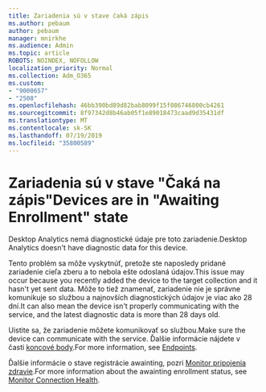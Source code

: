 ```yaml
---
title: Zariadenia sú v stave čaká zápis
ms.author: pebaum
author: pebaum
manager: mnirkhe
ms.audience: Admin
ms.topic: article
ROBOTS: NOINDEX, NOFOLLOW
localization_priority: Normal
ms.collection: Adm_O365
ms.custom:
- "9000657"
- "2508"
ms.openlocfilehash: 46bb390bd89d82bab8099f15f086746800cb4261
ms.sourcegitcommit: 8f97342d8b46ab05f1e89018473caad9d35431df
ms.translationtype: MT
ms.contentlocale: sk-SK
ms.lasthandoff: 07/19/2019
ms.locfileid: "35800589"
---
```

# <a name="devices-are-in-awaiting-enrollment-state"></a><span data-ttu-id="76396-102">Zariadenia sú v stave "Čaká na zápis"</span><span class="sxs-lookup"><span data-stu-id="76396-102">Devices are in "Awaiting Enrollment" state</span></span>

<span data-ttu-id="76396-103">Desktop Analytics nemá diagnostické údaje pre toto zariadenie.</span><span class="sxs-lookup"><span data-stu-id="76396-103">Desktop Analytics doesn't have diagnostic data for this device.</span></span> 

<span data-ttu-id="76396-104">Tento problém sa môže vyskytnúť, pretože ste naposledy pridané zariadenie cieľa zberu a to nebola ešte odoslaná údajov.</span><span class="sxs-lookup"><span data-stu-id="76396-104">This issue may occur because you recently added the device to the target collection and it hasn't yet sent data.</span></span> <span data-ttu-id="76396-105">Môže to tiež znamenať, zariadenie nie je správne komunikuje so službou a najnovších diagnostických údajov je viac ako 28 dní.</span><span class="sxs-lookup"><span data-stu-id="76396-105">It can also mean the device isn't properly communicating with the service, and the latest diagnostic data is more than 28 days old.</span></span>

<span data-ttu-id="76396-106">Uistite sa, že zariadenie môžete komunikovať so službou.</span><span class="sxs-lookup"><span data-stu-id="76396-106">Make sure the device can communicate with the service.</span></span> <span data-ttu-id="76396-107">Ďalšie informácie nájdete v časti [koncové body](https://docs.microsoft.com/sccm/desktop-analytics/enable-data-sharing#endpoints).</span><span class="sxs-lookup"><span data-stu-id="76396-107">For more information, see [Endpoints](https://docs.microsoft.com/sccm/desktop-analytics/enable-data-sharing#endpoints).</span></span>

<span data-ttu-id="76396-108">Ďalšie informácie o stave registrácie awainting, pozri [Monitor pripojenia zdravie](https://docs.microsoft.com/sccm/desktop-analytics/monitor-connection-health#awaiting-enrollment).</span><span class="sxs-lookup"><span data-stu-id="76396-108">For more information about the awainting enrollment status, see [Monitor Connection Health](https://docs.microsoft.com/sccm/desktop-analytics/monitor-connection-health#awaiting-enrollment).</span></span>